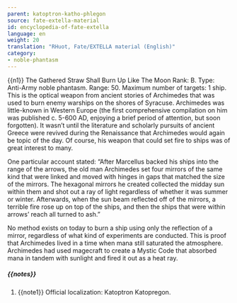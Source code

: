 ```yaml
---
parent: katoptron-katho-phlegon
source: fate-extella-material
id: encyclopedia-of-fate-extella
language: en
weight: 20
translation: "RHuot, Fate/EXTELLA material (English)"
category:
- noble-phantasm
---
```


{{n1}}
The Gathered Straw Shall Burn Up Like The Moon
Rank: B. Type: Anti-Army noble phantasm. Range: 50. Maximum number of targets: 1 ship.
This is the optical weapon from ancient stories of Archimedes that was used to burn enemy warships on the shores of Syracuse.
Archimedes was little-known in Western Europe (the first comprehensive compilation on him was published c. 5-600 AD, enjoying a brief period of attention, but soon forgotten). It wasn’t until the literature and scholarly pursuits of ancient Greece were revived during the Renaissance that Archimedes would again be topic of the day. Of course, his weapon that could set fire to ships was of great interest to many.

One particular account stated: “After Marcellus backed his ships into the range of the arrows, the old man Archimedes set four mirrors of the same kind that were linked and moved with hinges in gaps that matched the size of the mirrors. The hexagonal mirrors he created collected the midday sun within them and shot out a ray of light regardless of whether it was summer or winter. Afterwards, when the sun beam reflected off of the mirrors, a terrible fire rose up on top of the ships, and then the ships that were within arrows’ reach all turned to ash.”

No method exists on today to burn a ship using only the reflection of a mirror, regardless of what kind of experiments are conducted. This is proof that Archimedes lived in a time when mana still saturated the atmosphere.
Archimedes had used magecraft to create a Mystic Code that absorbed mana in tandem with sunlight and fired it out as a heat ray.

##### {{notes}}

1. {{note1}} Official localization: Katoptron Katopregon.
